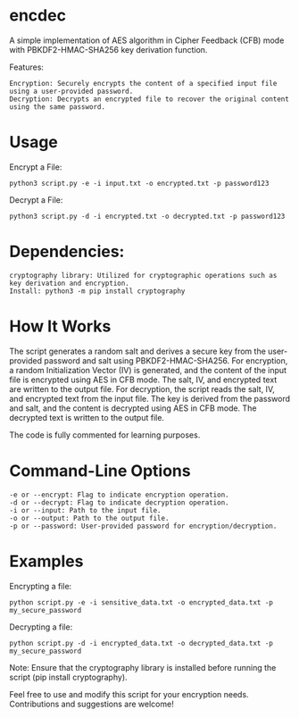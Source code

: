 # encdec
A simple implementation of AES algorithm in Cipher Feedback (CFB) mode with PBKDF2-HMAC-SHA256 key derivation function.

Features:

    Encryption: Securely encrypts the content of a specified input file using a user-provided password.
    Decryption: Decrypts an encrypted file to recover the original content using the same password.

# Usage

Encrypt a File:

    python3 script.py -e -i input.txt -o encrypted.txt -p password123

Decrypt a File:

    python3 script.py -d -i encrypted.txt -o decrypted.txt -p password123

# Dependencies:

    cryptography library: Utilized for cryptographic operations such as key derivation and encryption.
    Install: python3 -m pip install cryptography

# How It Works

The script generates a random salt and derives a secure key from the user-provided password and salt using PBKDF2-HMAC-SHA256. For encryption, a random Initialization Vector (IV) is generated, and the content of the input file is encrypted using AES in CFB mode. The salt, IV, and encrypted text are written to the output file. For decryption, the script reads the salt, IV, and encrypted text from the input file.  The key is derived from the password and salt, and the content is decrypted using AES in CFB mode. The decrypted text is written to the output file.

The code is fully commented for learning purposes.

# Command-Line Options

    -e or --encrypt: Flag to indicate encryption operation.
    -d or --decrypt: Flag to indicate decryption operation.
    -i or --input: Path to the input file.
    -o or --output: Path to the output file.
    -p or --password: User-provided password for encryption/decryption.

# Examples

Encrypting a file:

    python script.py -e -i sensitive_data.txt -o encrypted_data.txt -p my_secure_password

Decrypting a file:

    python script.py -d -i encrypted_data.txt -o decrypted_data.txt -p my_secure_password

Note: Ensure that the cryptography library is installed before running the script (pip install cryptography).

Feel free to use and modify this script for your encryption needs. Contributions and suggestions are welcome!

